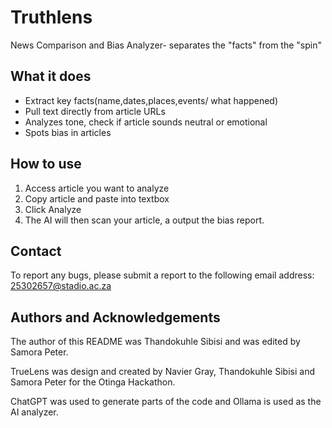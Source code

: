 # Truthlens
News Comparison and Bias Analyzer- separates the "facts" from the "spin" 

## What it does
- Extract key facts(name,dates,places,events/ what happened)
- Pull text directly from article URLs
- Analyzes tone, check if article sounds neutral or emotional
- Spots bias in articles 

## How to use 
1. Access article you want to analyze
2. Copy article and paste into textbox 
3. Click Analyze
4. The AI will then scan your article, a output the bias report.


## Contact
To report any bugs, please submit a report to the following email address:
25302657@stadio.ac.za

## Authors and Acknowledgements
The author of this README was Thandokuhle Sibisi and was edited by Samora Peter.

TrueLens was design and created by Navier Gray, Thandokuhle Sibisi and Samora Peter for the Otinga Hackathon.

ChatGPT was used to generate parts of the code and Ollama is used as the AI analyzer.


